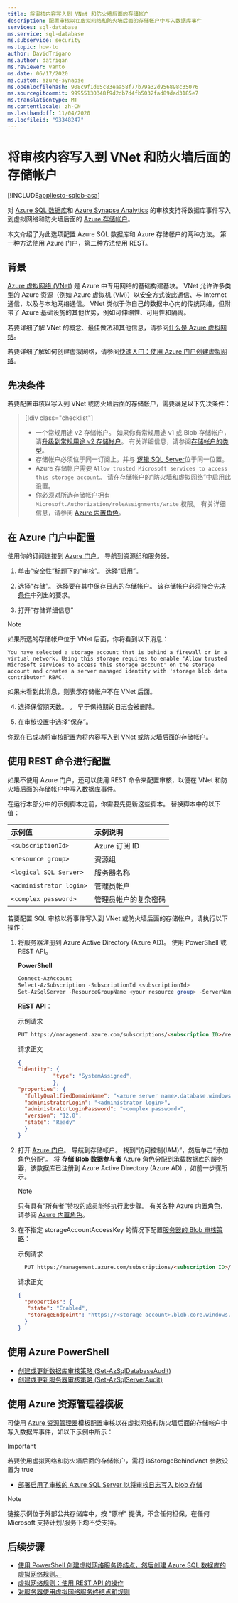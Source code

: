 ```yaml
---
title: 将审核内容写入到 VNet 和防火墙后面的存储帐户
description: 配置审核以在虚拟网络和防火墙后面的存储帐户中写入数据库事件
services: sql-database
ms.service: sql-database
ms.subservice: security
ms.topic: how-to
author: DavidTrigano
ms.author: datrigan
ms.reviewer: vanto
ms.date: 06/17/2020
ms.custom: azure-synapse
ms.openlocfilehash: 908c9f1d05c83eaa58f77b79a32d956898c35076
ms.sourcegitcommit: 99955130348f9d2db7d4fb5032fad89dad3185e7
ms.translationtype: MT
ms.contentlocale: zh-CN
ms.lasthandoff: 11/04/2020
ms.locfileid: "93348247"
---
```

# <a name="write-audit-to-a-storage-account-behind-vnet-and-firewall"></a>将审核内容写入到 VNet 和防火墙后面的存储帐户
[!INCLUDE[appliesto-sqldb-asa](../includes/appliesto-sqldb-asa.md)]


对 [Azure SQL 数据库](sql-database-paas-overview.md)和 [Azure Synapse Analytics](../../synapse-analytics/sql-data-warehouse/sql-data-warehouse-overview-what-is.md) 的审核支持将数据库事件写入到虚拟网络和防火墙后面的 [Azure 存储帐户](../../storage/common/storage-account-overview.md)。

本文介绍了为此选项配置 Azure SQL 数据库和 Azure 存储帐户的两种方法。 第一种方法使用 Azure 门户，第二种方法使用 REST。

## <a name="background"></a>背景

[Azure 虚拟网络 (VNet)](../../virtual-network/virtual-networks-overview.md) 是 Azure 中专用网络的基础构建基块。 VNet 允许许多类型的 Azure 资源（例如 Azure 虚拟机 (VM)）以安全方式彼此通信、与 Internet 通信，以及与本地网络通信。 VNet 类似于你自己的数据中心内的传统网络，但附带了 Azure 基础设施的其他优势，例如可伸缩性、可用性和隔离。

若要详细了解 VNet 的概念、最佳做法和其他信息，请参阅[什么是 Azure 虚拟网络](../../virtual-network/virtual-networks-overview.md)。

若要详细了解如何创建虚拟网络，请参阅[快速入门：使用 Azure 门户创建虚拟网络](../../virtual-network/quick-create-portal.md)。

## <a name="prerequisites"></a>先决条件

若要配置审核以写入到 VNet 或防火墙后面的存储帐户，需要满足以下先决条件：

> [!div class="checklist"]
>
> * 一个常规用途 v2 存储帐户。 如果你有常规用途 v1 或 Blob 存储帐户，请[升级到常规用途 v2 存储帐户](../../storage/common/storage-account-upgrade.md)。 有关详细信息，请参阅[存储帐户的类型](../../storage/common/storage-account-overview.md#types-of-storage-accounts)。
> * 存储帐户必须位于同一订阅上，并与 [逻辑 SQL Server](logical-servers.md)位于同一位置。
> * Azure 存储帐户需要 `Allow trusted Microsoft services to access this storage account`。 请在存储帐户的“防火墙和虚拟网络”中启用此设置。
> * 你必须对所选存储帐户拥有 `Microsoft.Authorization/roleAssignments/write` 权限。 有关详细信息，请参阅 [Azure 内置角色](../../role-based-access-control/built-in-roles.md)。

## <a name="configure-in-azure-portal"></a>在 Azure 门户中配置

使用你的订阅连接到 [Azure 门户](https://portal.azure.com)。 导航到资源组和服务器。

1. 单击“安全性”标题下的“审核”。 选择“启用”。

2. 选择“存储”。 选择要在其中保存日志的存储帐户。 该存储帐户必须符合[先决条件](#prerequisites)中列出的要求。

3. 打开“存储详细信息”

  > [!NOTE]
  > 如果所选的存储帐户位于 VNet 后面，你将看到以下消息：
  >
  >`You have selected a storage account that is behind a firewall or in a virtual network. Using this storage requires to enable 'Allow trusted Microsoft services to access this storage account' on the storage account and creates a server managed identity with 'storage blob data contributor' RBAC.`
  >
  >如果未看到此消息，则表示存储帐户不在 VNet 后面。

4. 选择保留期天数。 。 早于保持期的日志会被删除。

5. 在审核设置中选择“保存”。

你现在已成功将审核配置为将内容写入到 VNet 或防火墙后面的存储帐户。

## <a name="configure-with-rest-commands"></a>使用 REST 命令进行配置

如果不使用 Azure 门户，还可以使用 REST 命令来配置审核，以便在 VNet 和防火墙后面的存储帐户中写入数据库事件。

在运行本部分中的示例脚本之前，你需要先更新这些脚本。 替换脚本中的以下值：

|示例值|示例说明|
|:-----|:-----|
|`<subscriptionId>`| Azure 订阅 ID|
|`<resource group>`| 资源组|
|`<logical SQL Server>`| 服务器名称|
|`<administrator login>`| 管理员帐户 |
|`<complex password>`| 管理员帐户的复杂密码|

若要配置 SQL 审核以将事件写入到 VNet 或防火墙后面的存储帐户，请执行以下操作：

1. 将服务器注册到 Azure Active Directory (Azure AD)。 使用 PowerShell 或 REST API。

   **PowerShell**

   ```powershell
   Connect-AzAccount
   Select-AzSubscription -SubscriptionId <subscriptionId>
   Set-AzSqlServer -ResourceGroupName <your resource group> -ServerName <azure server name> -AssignIdentity
   ```

   [**REST API**](/rest/api/sql/servers/createorupdate)：

   示例请求

   ```html
   PUT https://management.azure.com/subscriptions/<subscription ID>/resourceGroups/<resource group>/providers/Microsoft.Sql/servers/<azure server name>?api-version=2015-05-01-preview
   ```

   请求正文

   ```json
   {
   "identity": {
              "type": "SystemAssigned",
              },
   "properties": {
     "fullyQualifiedDomainName": "<azure server name>.database.windows.net",
     "administratorLogin": "<administrator login>",
     "administratorLoginPassword": "<complex password>",
     "version": "12.0",
     "state": "Ready"
     }
   }
   ```

2. 打开 [Azure 门户](https://portal.azure.com)。 导航到存储帐户。 找到“访问控制(IAM)”，然后单击“添加角色分配”。  将 **存储 Blob 数据参与者** Azure 角色分配到承载数据库的服务器，该数据库已注册到 Azure Active Directory (Azure AD) ，如前一步骤所示。

   > [!NOTE]
   > 只有具有“所有者”特权的成员能够执行此步骤。 有关各种 Azure 内置角色，请参阅 [Azure 内置角色](../../role-based-access-control/built-in-roles.md)。

3. 在不指定 storageAccountAccessKey 的情况下配置[服务器的 Blob 审核策略](/rest/api/sql/server%20auditing%20settings/createorupdate)：

   示例请求

   ```html
     PUT https://management.azure.com/subscriptions/<subscription ID>/resourceGroups/<resource group>/providers/Microsoft.Sql/servers/<azure server name>/auditingSettings/default?api-version=2017-03-01-preview
   ```

   请求正文

   ```json
   {
     "properties": {
      "state": "Enabled",
      "storageEndpoint": "https://<storage account>.blob.core.windows.net"
     }
   }
   ```

## <a name="using-azure-powershell"></a>使用 Azure PowerShell

- [创建或更新数据库审核策略 (Set-AzSqlDatabaseAudit)](/powershell/module/az.sql/set-azsqldatabaseaudit)
- [创建或更新服务器审核策略 (Set-AzSqlServerAudit)](/powershell/module/az.sql/set-azsqlserveraudit)

## <a name="using-azure-resource-manager-template"></a>使用 Azure 资源管理器模板

可使用 [Azure 资源管理器](../../azure-resource-manager/management/overview.md)模板配置审核以在虚拟网络和防火墙后面的存储帐户中写入数据库事件，如以下示例中所示：

> [!IMPORTANT]
> 若要使用虚拟网络和防火墙后面的存储帐户，需将 isStorageBehindVnet 参数设置为 true

- [部署启用了审核的 Azure SQL Server 以将审核日志写入 blob 存储](https://azure.microsoft.com/resources/templates/201-sql-auditing-server-policy-to-blob-storage)

> [!NOTE]
> 链接示例位于外部公共存储库中，按 "原样" 提供，不含任何担保，在任何 Microsoft 支持计划/服务下均不受支持。

## <a name="next-steps"></a>后续步骤

* [使用 PowerShell 创建虚拟网络服务终结点，然后创建 Azure SQL 数据库的虚拟网络规则。](scripts/vnet-service-endpoint-rule-powershell-create.md)
* [虚拟网络规则：使用 REST API 的操作](/rest/api/sql/virtualnetworkrules)
* [对服务器使用虚拟网络服务终结点和规则](vnet-service-endpoint-rule-overview.md)

